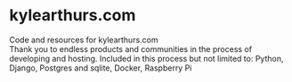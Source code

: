 # kylearthurs.com
Code and resources for kylearthurs.com  
Thank you to endless products and communities in the process of developing and hosting.  Included in this process but not limited to: Python, Django, Postgres and sqlite, Docker, Raspberry Pi